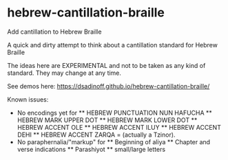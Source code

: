# hebrew-cantillation-braille
Add cantillation to Hebrew Braille

A quick and dirty attempt to think about a cantillation standard for Hebrew Braille

The ideas here are EXPERIMENTAL and not to be taken as any kind of standard.  They may change at any time.

See demos here: https://dsadinoff.github.io/hebrew-cantillation-braille/

Known issues:
  * No encodings yet for
    ** HEBREW PUNCTUATION NUN HAFUCHA
    ** HEBREW MARK UPPER DOT
    ** HEBREW MARK LOWER DOT
    ** HEBREW ACCENT OLE
    ** HEBREW ACCENT ILUY
    ** HEBREW ACCENT DEHI
    ** HEBREW ACCENT ZARQA = (actually a Tzinor).
  * No paraphernalia/"markup" for
    ** Beginning of aliya
    ** Chapter and verse indications
    ** Parashiyot
    ** small/large letters

    
    